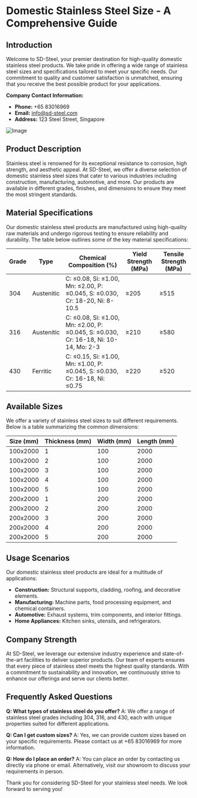 # Domestic Stainless Steel Size - A Comprehensive Guide

## Introduction
Welcome to SD-Steel, your premier destination for high-quality domestic stainless steel products. We take pride in offering a wide range of stainless steel sizes and specifications tailored to meet your specific needs. Our commitment to quality and customer satisfaction is unmatched, ensuring that you receive the best possible product for your applications.

**Company Contact Information:**
- **Phone:** +65 83016969
- **Email:** info@sd-steel.com
- **Address:** 123 Steel Street, Singapore

![Image](https://github.com/user-attachments/assets/2567258e-e124-4816-932d-1809bd27ef0b)

## Product Description
Stainless steel is renowned for its exceptional resistance to corrosion, high strength, and aesthetic appeal. At SD-Steel, we offer a diverse selection of domestic stainless steel sizes that cater to various industries including construction, manufacturing, automotive, and more. Our products are available in different grades, finishes, and dimensions to ensure they meet the most stringent standards.

## Material Specifications
Our domestic stainless steel products are manufactured using high-quality raw materials and undergo rigorous testing to ensure reliability and durability. The table below outlines some of the key material specifications:

| Grade       | Type         | Chemical Composition (%)          | Yield Strength (MPa) | Tensile Strength (MPa) |
|-------------|--------------|-----------------------------------|----------------------|------------------------|
| 304         | Austenitic   | C: ≤0.08, Si: ≤1.00, Mn: ≤2.00, P: ≤0.045, S: ≤0.030, Cr: 18-20, Ni: 8-10.5 | ≥205                 | ≥515                   |
| 316         | Austenitic   | C: ≤0.08, Si: ≤1.00, Mn: ≤2.00, P: ≤0.045, S: ≤0.030, Cr: 16-18, Ni: 10-14, Mo: 2-3 | ≥210                 | ≥580                   |
| 430         | Ferritic     | C: ≤0.15, Si: ≤1.00, Mn: ≤1.00, P: ≤0.045, S: ≤0.030, Cr: 16-18, Ni: ≤0.75 | ≥220                 | ≥520                   |

## Available Sizes
We offer a variety of stainless steel sizes to suit different requirements. Below is a table summarizing the common dimensions:

| Size (mm) | Thickness (mm) | Width (mm) | Length (mm) |
|-----------|----------------|------------|-------------|
| 100x2000  | 1              | 100        | 2000        |
| 100x2000  | 2              | 100        | 2000        |
| 100x2000  | 3              | 100        | 2000        |
| 100x2000  | 4              | 100        | 2000        |
| 100x2000  | 5              | 100        | 2000        |
| 200x2000  | 1              | 200        | 2000        |
| 200x2000  | 2              | 200        | 2000        |
| 200x2000  | 3              | 200        | 2000        |
| 200x2000  | 4              | 200        | 2000        |
| 200x2000  | 5              | 200        | 2000        |

## Usage Scenarios
Our domestic stainless steel products are ideal for a multitude of applications:
- **Construction:** Structural supports, cladding, roofing, and decorative elements.
- **Manufacturing:** Machine parts, food processing equipment, and chemical containers.
- **Automotive:** Exhaust systems, trim components, and interior fittings.
- **Home Appliances:** Kitchen sinks, utensils, and refrigerators.

## Company Strength
At SD-Steel, we leverage our extensive industry experience and state-of-the-art facilities to deliver superior products. Our team of experts ensures that every piece of stainless steel meets the highest quality standards. With a commitment to sustainability and innovation, we continuously strive to enhance our offerings and serve our clients better.

## Frequently Asked Questions
**Q: What types of stainless steel do you offer?**
A: We offer a range of stainless steel grades including 304, 316, and 430, each with unique properties suited for different applications.

**Q: Can I get custom sizes?**
A: Yes, we can provide custom sizes based on your specific requirements. Please contact us at +65 83016969 for more information.

**Q: How do I place an order?**
A: You can place an order by contacting us directly via phone or email. Alternatively, visit our showroom to discuss your requirements in person.

Thank you for considering SD-Steel for your stainless steel needs. We look forward to serving you!